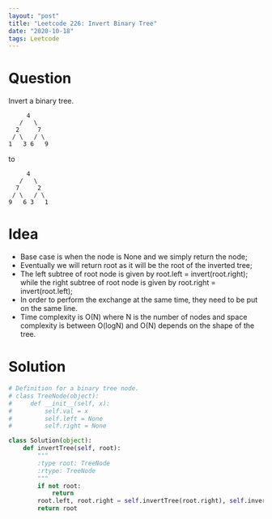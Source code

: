 ```yaml
---
layout: "post"
title: "Leetcode 226: Invert Binary Tree"
date: "2020-10-18"
tags: Leetcode
---
```


# Question

Invert a binary tree.
```
     4
   /   \
  2     7
 / \   / \
1   3 6   9
```

to

```
     4
   /   \
  7     2
 / \   / \
9   6 3   1
```
# Idea
* Base case is when the node is None and we simply return the node;
* Eventually we will return root as it will be the root of the inverted tree;
* The left subtree of root node is given by root.left = invert(root.right); while the right subtree of root node is given by root.right = invert(root.left);
* In order to perform the exchange at the same time, they need to be put on the same line.
* Time complexity is O(N) where N is the number of nodes and space complexity is between O(logN) and O(N) depends on the shape of the tree.
# Solution

```python
# Definition for a binary tree node.
# class TreeNode(object):
#     def __init__(self, x):
#         self.val = x
#         self.left = None
#         self.right = None

class Solution(object):
    def invertTree(self, root):
        """
        :type root: TreeNode
        :rtype: TreeNode
        """
        if not root:
            return
        root.left, root.right = self.invertTree(root.right), self.invertTree(root.left)
        return root
```
